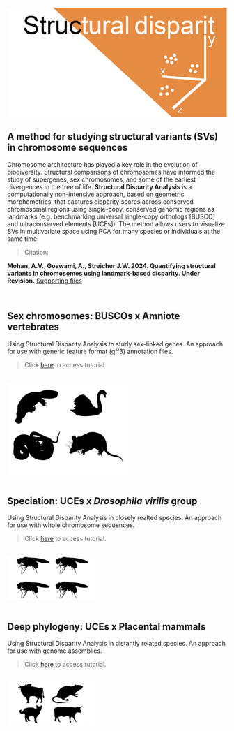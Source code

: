 ![Structural-disparity](https://github.com/nhm-herpetology/Genomic-disparity/blob/main/Structural-disparity.jpg)

## A method for studying structural variants (SVs) in chromosome sequences

Chromosome architecture has played a key role in the evolution of biodiversity. Structural comparisons of chromosomes have informed the study of supergenes, sex chromosomes, and some of the earliest divergences in the tree of life. **Structural Disparity Analysis** is a computationally non-intensive approach, based on geometric morphometrics, that captures disparity scores across conserved chromosomal regions using single-copy, conserved genomic regions as landmarks (e.g. benchmarking universal single-copy orthologs [BUSCO] and ultraconserved elements [UCEs]). The method allows users to visualize SVs in multivariate space using PCA for many species or individuals at the same time.

>Citation:

**Mohan, A.V., Goswami, A., Streicher J.W. 2024. Quantifying structural variants in chromosomes using landmark-based disparity. Under Revision.**
[Supporting files](https://github.com/nhm-herpetology/genomic-disparity/tree/main/Supporting-files/)

<br/>

## Sex chromosomes: BUSCOs x Amniote vertebrates
Using Structural Disparity Analysis to study sex-linked genes. An approach for use with generic feature format (gff3) annotation files.  

>Click [here](https://github.com/nhm-herpetology/genomic-disparity/tree/main/Amniote-busco/README.md) to access tutorial. 

<br/>

<img src="https://github.com/nhm-herpetology/Genomic-disparity/blob/main/Tutorial_amniote_header.jpg" width="278" height="211">

<br/>

<br/>

## Speciation: UCEs x _Drosophila virilis_ group
Using Structural Disparity Analysis in closely realted species. An approach for use with whole chromosome sequences. 

>Click [here](https://github.com/nhm-herpetology/genomic-disparity/tree/main/Drosophila-uces/README.md) to access tutorial. 

<br/>

<img src="https://github.com/nhm-herpetology/Genomic-disparity/blob/main/Tutorial_drosophila_header.jpg" width="200" height="100">

<br/>
<br/>

## Deep phylogeny:  UCEs x Placental mammals
Using Structural Disparity Analysis in distantly related species. An approach for use with genome assemblies. 

>Click [here](https://github.com/nhm-herpetology/genomic-disparity/tree/main/Mammal-uces/README.md) to access tutorial.

<br/>

<img src="https://github.com/nhm-herpetology/Genomic-disparity/blob/main/Tutorial_mammal_header.jpg" width="200" height="100">

<br/>




